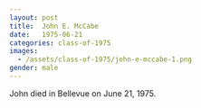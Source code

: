 ```yaml
---
layout: post
title:  John E. McCabe
date:   1975-06-21
categories: class-of-1975
images:
  - /assets/class-of-1975/john-e-mccabe-1.png
gender: male
---
```

John died in Bellevue on June 21, 1975.
